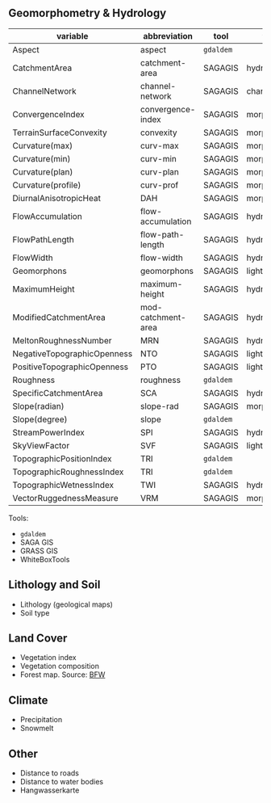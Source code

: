 ## Geomorphometry & Hydrology

| variable                    | abbreviation       | tool      | topic       |
|-----------------------------|--------------------|-----------|-------------|
| Aspect                      | aspect             | `gdaldem` |             |
| CatchmentArea               | catchment-area     | SAGAGIS   | hydrology   |
| ChannelNetwork              | channel-network    | SAGAGIS   | channels    |
| ConvergenceIndex            | convergence-index  | SAGAGIS   | morphometry |
| TerrainSurfaceConvexity     | convexity          | SAGAGIS   | morphometry |
| Curvature(max)              | curv-max           | SAGAGIS   | morphometry |
| Curvature(min)              | curv-min           | SAGAGIS   | morphometry |
| Curvature(plan)             | curv-plan          | SAGAGIS   | morphometry |
| Curvature(profile)          | curv-prof          | SAGAGIS   | morphometry |
| DiurnalAnisotropicHeat      | DAH                | SAGAGIS   | morphometry |
| FlowAccumulation            | flow-accumulation  | SAGAGIS   | hydrology   |
| FlowPathLength              | flow-path-length   | SAGAGIS   | hydrology   |
| FlowWidth                   | flow-width         | SAGAGIS   | hydrology   |
| Geomorphons                 | geomorphons        | SAGAGIS   | lighting    |
| MaximumHeight               | maximum-height     | SAGAGIS   | hydrology   |
| ModifiedCatchmentArea       | mod-catchment-area | SAGAGIS   | hydrology   |
| MeltonRoughnessNumber       | MRN                | SAGAGIS   | hydrology   |
| NegativeTopographicOpenness | NTO                | SAGAGIS   | lighting    |
| PositiveTopographicOpenness | PTO                | SAGAGIS   | lighting    |
| Roughness                   | roughness          | `gdaldem` |             |
| SpecificCatchmentArea       | SCA                | SAGAGIS   | hydrology   |
| Slope(radian)               | slope-rad          | SAGAGIS   | morphometry |
| Slope(degree)               | slope              | `gdaldem` |             |
| StreamPowerIndex            | SPI                | SAGAGIS   | hydrology   |
| SkyViewFactor               | SVF                | SAGAGIS   | lighting    |
| TopographicPositionIndex    | TRI                | `gdaldem` |             |
| TopographicRoughnessIndex   | TRI                | `gdaldem` |             |
| TopographicWetnessIndex     | TWI                | SAGAGIS   | hydrology   |
| VectorRuggednessMeasure     | VRM                | SAGAGIS   | morphometry |

Tools:
- `gdaldem`
- SAGA GIS
- GRASS GIS
- WhiteBoxTools


## Lithology and Soil
- Lithology (geological maps)
- Soil type


## Land Cover
- Vegetation index
- Vegetation composition
- Forest map. Source: [BFW](https://www.bfw.gv.at/hochgenaue-waldkarte-waldinventur/) 


## Climate
- Precipitation
- Snowmelt

## Other
- Distance to roads
- Distance to water bodies
- Hangwasserkarte
